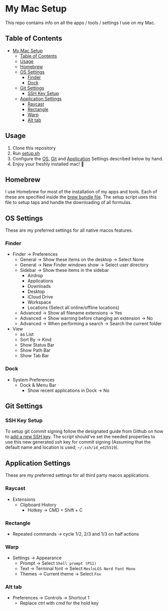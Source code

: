 # My Mac Setup

This repo contains info on all the apps / tools / settings I use on my Mac.

## Table of Contents

- [My Mac Setup](#my-mac-setup)
  - [Table of Contents](#table-of-contents)
  - [Usage](#usage)
  - [Homebrew](#homebrew)
  - [OS Settings](#os-settings)
    - [Finder](#finder)
    - [Dock](#dock)
  - [Git Settings](#git-settings)
    - [SSH Key Setup](#ssh-key-setup)
  - [Application Settings](#application-settings)
    - [Raycast](#raycast)
    - [Rectangle](#rectangle)
    - [Warp](#warp)
    - [Alt tab](#alt-tab)

## Usage

1. Clone this repository
2. Run [setup.sh](./setup.sh)
3. Configure the [OS](#os-settings), [Git](#git-settings) and [Application](#application-settings) Settings described below by hand.
4. Enjoy your freshly installed mac! :tada:

## Homebrew

I use Homebrew for most of the installation of my apps and tools. Each of these are specified inside the [brew bundle file](./Brewfile). The setup script uses this file to setup taps and handle the downloading of all formulas.

## OS Settings

These are my preferred settings for all native macos features.

### Finder

- Finder -> Preferences
  - General -> Show these items on the desktop -> Select None
  - General -> New Finder windows show -> Select user directory
  - Sidebar -> Show these items in the sidebar
    - Airdrop
    - Applications
    - Downloads
    - Desktop
    - iCloud Drive
    - Workspace
    - Locations (Select all online/offline locations)
  - Advanced -> Show all filename extensions -> Yes
  - Advanced -> Show warning before changing an extension -> No
  - Advanced -> When performing a search -> Search the current folder
- View
  - as List
  - Sort By -> Kind
  - Show Status Bar
  - Show Path Bar
  - Show Tab Bar

### Dock

- System Preferences
  - Dock & Menu Bar
    - Show recent applications in Dock -> No

## Git Settings

### SSH Key Setup

To setup git commit signing follow the designated guide from Github on how to [add a new SSH key](https://docs.github.com/en/authentication/connecting-to-github-with-ssh/adding-a-new-ssh-key-to-your-github-accountn). The script should've set the needed properties to use this new generated ssh key for commit signing (Assuming that the default name and location is used; `~/.ssh/id_ed25519`).

## Application Settings

These are my preferred settings for all third party macos applications.

### Raycast

- Extensions
  - Clipboard History
    - Hotkey -> CMD + Shift + C

### Rectangle

- Repeated commands -> cycle 1/2, 2/3 and 1/3 on half actions

### Warp

- Settings -> Appearance
  - Prompt -> Select `Shell prompt (PS1)`
  - Text -> Terminal font -> Select `MesloLGS Nerd Font Mono`
  - Themes -> Current theme -> Select `Fox`

### Alt tab

- Preferences -> Controls -> Shortcut 1
  - Replace _ctrl_ with _cmd_ for the hold key
